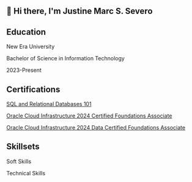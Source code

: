 ## 👋 Hi there, I'm Justine Marc S. Severo
## Education
New Era University

Bachelor of Science in Information Technology

2023-Present
## Certifications
[SQL and Relational Databases 101](https://courses.cognitiveclass.ai/certificates/3089e73fa68a425fb2ef58b97560e060)

[Oracle Cloud Infrastructure 2024 Certified Foundations Associate](https://catalog-education.oracle.com/ords/certview/sharebadge?id=610E6732EB8C3165D97094BD2BBD8DC2F4655E505E477C671CA05261B0868BA0)

[Oracle Cloud Infrastructure 2024 Data Certified Foundations Associate](https://catalog-education.oracle.com/ords/certview/sharebadge?id=610E6732EB8C3165D97094BD2BBD8DC2C2EB4204468EB8B3DBF905F6A5BB5970)
## Skillsets
Soft Skills

Technical Skills


<!--
**ytzxcs/ytzxcs** is a ✨ _special_ ✨ repository because its `README.md` (this file) appears on your GitHub profile.

Here are some ideas to get you started:

- 🔭 I’m currently working on ...
- 🌱 I’m currently learning ...
- 👯 I’m looking to collaborate on ...
- 🤔 I’m looking for help with ...
- 💬 Ask me about ...
- 📫 How to reach me: ...
- 😄 Pronouns: ...
- ⚡ Fun fact: ...
-->
